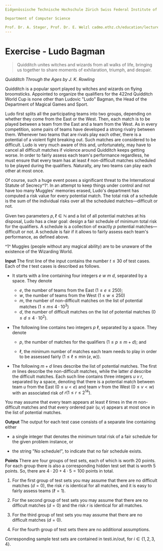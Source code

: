 ```yaml
---
Eidgenössische Technische Hochschule Zürich Swiss Federal Institute of Technology Zurich Algorithms Lab HS22

Department of Computer Science

Prof. Dr. A. Steger, Prof. Dr. E. Welzl cadmo.ethz.ch/education/lectures/HS22/algolab
---
```


# Exercise - Ludo Bagman

> Quidditch unites witches and wizards from all walks of life, bringing us together to share moments of exhilaration, triumph, and despair.

*Quidditch Through the Ages by J. K. Rowling*

Quidditch is a popular sport played by witches and wizards on flying broomsticks. Appointed to organize the qualifiers for the 422nd Quidditch World Cup is none other than Ludovic "Ludo" Bagman, the Head of the Department of Magical Games and Sport.

Ludo first splits all the participating teams into two groups, depending on whether they come from the East or the West. Then, each match is to be played between a team from the East and a team from the West. As in every competition, some pairs of teams have developed a strong rivalry between them. Whenever two teams that are rivals play each other, there is a potential of a violent fight breaking out. Such matches are considered to be difficult. Ludo is very much aware of this and, unfortunately, may have to cancel all difficult matches if violence around Quidditch keeps getting worse. In order to fairly assess each team's performance regardless, he must ensure that every team has at least $\ell$ non-difficult matches scheduled to be played during the qualifiers. Naturally, any two teams can play each other at most once.

Of course, such a huge event poses a significant threat to the International Statute of Secrecy^1^. In an attempt to keep things under control and not have too many Muggles' memories erased, Ludo's department has computed a risk value for every potential match. The total risk of a schedule is the sum of the individual risks over all the scheduled matches—difficult or not.

Given two parameters $p, \ell \in \mathbb{N}$ and a list of all potential matches at his disposal, Ludo has a clear goal: design a fair schedule of minimum total risk for the qualifiers. A schedule is a collection of exactly $p$ potential matches—difficult or not. A schedule is fair if it allows to fairly assess each team's performance, as defined above.

^1^ Muggles (people without any magical ability) are to be unaware of the existence of the Wizarding World.

**Input** The first line of the input contains the number $t \leqslant 30$ of test cases. Each of the $t$ test cases is described as follows.

- It starts with a line containing four integers $e \ w\ m\ d$, separated by a space. They denote
  - $e$, the number of teams from the East $(1 \leqslant e \leqslant 250)$;
  - $w$, the number of teams from the West $(1 \leqslant w \leqslant 250)$
  - $m$, the number of non-difficult matches on the list of potential matches $(1 \leqslant m \leqslant$ $\left.4 \cdot 10^{3}\right)$
  - $d$, the number of difficult matches on the list of potential matches $\left(0 \leqslant d \leqslant 4 \cdot 10^{2}\right)$.


- The following line contains two integers $p\ \ell$, separated by a space. They denote

  - $p$, the number of matches for the qualifiers $(1 \leqslant p \leqslant m+d)$; and

  - $\ell$, the minimum number of matches each team needs to play in order to be assessed fairly $(1 \leqslant \ell \leqslant \min \{e, w\})$.

- The following $m+d$ lines describe the list of potential matches. The first $m$ lines describe the non-difficult matches, while the latter $d$ describe the difficult matches. Each such line contains three integers $u\ v\ r$, separated by a space, denoting that there is a potential match between team $u$ from the East $(0 \leqslant u<e)$ and team $v$ from the West $(0 \leqslant v<w)$ with an associated risk of $r\left(1 \leqslant r \leqslant 2^{14}\right)$.

You may assume that every team appears at least $\ell$ times in the $m$ non-difficult matches and that every ordered pair $(u, v)$ appears at most once in the list of potential matches.

**Output** The output for each test case consists of a separate line containing either

- a single integer that denotes the minimum total risk of a fair schedule for the given problem instance, or

- the string "No schedule!", to indicate that no fair schedule exists.

**Points** There are four groups of test sets, each of which is worth 20 points. For each group there is also a corresponding hidden test set that is worth 5 points. So, there are $4 \cdot 20+4 \cdot 5=100$ points in total.

1. For the first group of test sets you may assume that there are no difficult matches $(d=0)$, the risk $r$ is identical for all matches, and it is easy to fairly assess teams $(\ell=1)$.

2. For the second group of test sets you may assume that there are no difficult matches $(d=0)$ and the risk $r$ is identical for all matches.

3. For the third group of test sets you may assume that there are no difficult matches $(d=0)$.

4. For the fourth group of test sets there are no additional assumptions.

Corresponding sample test sets are contained in testi.in/out, for $i \in\{1,2,3,4\}$.
